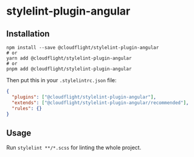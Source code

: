 # stylelint-plugin-angular

## Installation

```shell
npm install --save @cloudflight/stylelint-plugin-angular
# or
yarn add @cloudflight/stylelint-plugin-angular
# or
pnpm add @cloudflight/stylelint-plugin-angular
```

Then put this in your `.stylelintrc.json` file:

```json
{
  "plugins": ["@cloudflight/stylelint-plugin-angular"],
  "extends": ["@cloudflight/stylelint-plugin-angular/recommended"],
  "rules": {}
}
```

## Usage

Run `stylelint **/*.scss` for linting the whole project.
